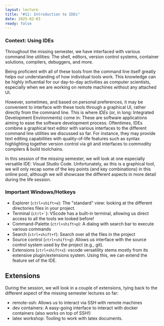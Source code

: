 ```yaml
---
layout: lecture
title: "#11: Introduction to IDEs"
date: 2025-02-03
ready: false
---
```


### Context: Using IDEs

Throughout the missing semester, we have interfaced with various command line utilities:
The shell, editors, version control systems, container solutions, compilers, debuggers, and more.

Being proficient with all of these tools from the command line itself greatly helps our understanding of how individual tools work.
This knowledge can be highly influential for our day-to-day activities as computer scientists, especially when we are working on remote machines without any attached UI.

However, sometimes, and based on personal preferences, it may be convenient to interface with these tools through a graphical UI, rather directly from the command line.
This is where *IDEs* (or, in long: Integrated Development Environments) come in: These are software applications aiming to ease the software development process.
Oftentimes, IDEs combine a graphical text editor with various interfaces to the different command line utilities we discussed so far.
For instance, they may provide text editing capabilities with quality-of-life features such as syntax highlighting together version control via git and interfaces to commodity compilers & build toolchains.

In this session of the missing semester, we will look at one especially versatile IDE: Visual Studio Code.
Unfortunately, as this is a graphical tool, we will only recap some of the key points (and key combinations) in this online post, although we will showcase the different aspects in more detail during the life session.


### Important Windows/Hotkeys
- Explorer (`ctrl+shift+e`): The "standard" view: looking at the different directories files in your project.
- Terminal (`` ctrl+` ``): VScode has a built-in terminal, allowing us direct access to all the tools we looked before!
- Command-Palette (`ctrl+shift+p`): A dialog with search bar to execute various commands
- Search (`ctrl+shift+f`): Search over all the files in the project
- Source control (`ctrl+shift+g`): Allows us interface with the source control system used by the project (e.g., git).
- Extensions (`ctrl+shift+x`): vscode versatility stems mostly from its extensive plugin/extensions system. Using this, we can extend the feature set of the IDE.

## Extensions
During the session, we will look in a couple of extensions, tying back to the different aspect of the missing semester lectures so far:
- remote-ssh: Allows us to interact via SSH with remote machines
- dev containers: A easy-going interface to interact with docker containers (also works on top of SSH!)
- latex workshop: Tooling to work with latex documents.

